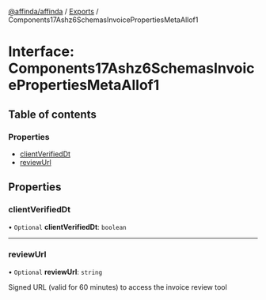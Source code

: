 [@affinda/affinda](../README.md) / [Exports](../modules.md) / Components17Ashz6SchemasInvoicePropertiesMetaAllof1

# Interface: Components17Ashz6SchemasInvoicePropertiesMetaAllof1

## Table of contents

### Properties

- [clientVerifiedDt](Components17Ashz6SchemasInvoicePropertiesMetaAllof1.md#clientverifieddt)
- [reviewUrl](Components17Ashz6SchemasInvoicePropertiesMetaAllof1.md#reviewurl)

## Properties

### clientVerifiedDt

• `Optional` **clientVerifiedDt**: `boolean`

___

### reviewUrl

• `Optional` **reviewUrl**: `string`

Signed URL (valid for 60 minutes) to access the invoice review tool
